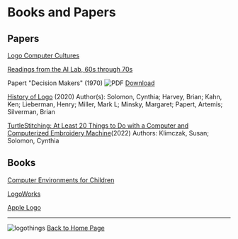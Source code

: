 # Books and Papers

## Papers

[Logo Computer Cultures](LogoComputerCultures.md)

[Readings from the AI Lab, 60s through 70s](Papers.md)

Papert "Decision Makers" (1970) ![PDF](./images/pdf.png) [Download](./documents/PapertDecisionMaker.pdf)

[History of Logo](https://github.com/logothings/logothings/blob/master/documents/eScholarship%20UC%20item%201623m1p3.pdf) (2020)
Author(s): Solomon, Cynthia; Harvey, Brian; Kahn, Ken; Lieberman, Henry; Miller, Mark L; Minsky, Margaret; Papert, Artemis; Silverman, Brian

[TurtleStitching: At Least 20 Things to Do with a Computer and Computerized Embroidery Machine](https://github.com/logothings/logothings/blob/master/documents/turtlestitching_%2020%20things%203%2012%2022.pdf)(2022)
Authors: Klimczak, Susan; Solomon, Cynthia


## Books

[Computer Environments for Children](./computerenvironments/Home.md)

[LogoWorks](./logoworks/Home.md)

[Apple Logo](AppleLogo.md)

----

![logothings](./images/logo-shadow-40.png) [Back to Home Page](Home.md)
